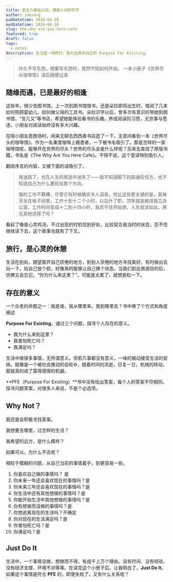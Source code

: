 ```yaml
---
title: 若无凡事挂心间，便是人间好时节
author: imesong
pubDatetime: 2024-04-18
modDatetime: 2024-04-18
slug: the-why-are-you-here-cafe
featured: true
draft: false
tags:
  - notes
description: 生活是一场修行，努力去探寻自己的 Purpose For Existing。
---
```


> 许久不写东西，想要写东西时，竟然不知如何开始。
> 一本小册子《世界尽头咖啡馆》读后随感记录

## 随缘而遇，已是最好的相逢

这些年，很少去图书馆，上一次到图书馆借书，还是朵拉即将出生时，借阅了几本如何照顾婴幼儿、如何做父母的工具书。朵拉识字以后，曾多次有意识的带她到图书馆、“言几又”等书店，希望她能体验看书的乐趣，养成阅读的习惯，无奈事与愿违，小朋友对阅读始终没有多大兴趣。

在陪小朋友逛商场时，闲来无聊去西西弗书店逛了一下，无意间看到一本《世界尽头的咖啡馆》。作为一名重度咖啡上瘾患者，一下被书名吸引了。那是怎样的一家咖啡馆呢，能够开在世界的尽头？世界的尽头会是什么样呢？后来去查找了原版书籍，书名是《The Why Are You Here Cafe》。不得不说，这个意译特别吸引人。

翻阅序言的内容，又被下面的话吸引了。

> 我迷路了，也在人生的旅途中迷失了——我不知道脚下的路通往何方，也不知道自己为什么要前往那个方向。
>
> 我的工作不算糟，尽管它有时候确实令人沮丧。但比这些更关键的是，我每天坐在格子间里，工作十到十二个小时，以后升了职，顶多就是搬进独立办公室，工作时间变成十二到十四小时，我忍不住开始想，人生就该如此，再无其他选择了吗？

看起了像是心灵鸡汤，不过出现的时机恰到好处，比较契合我当时的状态，忍不住继续读下去，这个故事也就有了下文。

## 旅行，是心灵的休憩

生活在别处，期望离开自己厌倦的地方，到别人厌倦的地方寻找美好。有时候出去玩一下，给自己放个假，好像真的能够让自己换个状态。当我们到达旅游目的后，仿佛又会忘记，“你为什么来这里？”。可能是太累了，就想放松一下。

## 存在的意义

一个古老的命题之一：我是谁，我从哪里来，我到哪里去？书中换了个方式和角度阐述

**Purpose For Existing**，通过三个问题，探寻个人存在的意义。

- 我为什么来到这里？
- 我害怕死亡吗？
- 我满足吗？

生活中做很多事情，无所谓意义。但若凡事都没有意义，一味的被动接受生活的安排。就像是一个被社会推动的齿轮⚙️，随着时间的流逝，日复一日，机械的转动，那就真的成了莫得感情的机器。

**PFE（Purpose For Existing）**书中没有给出答案，每个人的答案不尽相同。探寻问题答案，对很多人来说，不是个必选项。

## Why Not？

我还是会积极寻找答案。

我想要去哪里，过怎样的生活？

我希望的远方，是什么模样？

如果可以，为什么不去呢？

相较于模糊的问题，从自己当前的事情着手，到更容易一些。

1. 你喜欢自己做的事情吗？ 是
2. 你未来一年还会喜欢现在的事情吗？是
3. 你未来三年还会喜欢现在的事情吗？是
4. 你生活中还有其他想做的事情吗？是
5. 你能开始生活中其他想做的事情吗？是
6. 你有想做而没做的事情吗？是
7. 你想逃离现在的生活吗？不确定
8. 你对现在的生活满足吗？是
9. 你害怕死亡吗？是
10. 你满足吗？是

## Just Do It

生活中，一个事情没做，想做而不得，有成千上万个理由。没有时间、没有经验、没有经济支撑、环境不对等等。在读完这个小册子后，让我明白了，**Just Do It**。如果这个事情是符合 **PFE** 的，即使失败了，又有什么关系呢？
